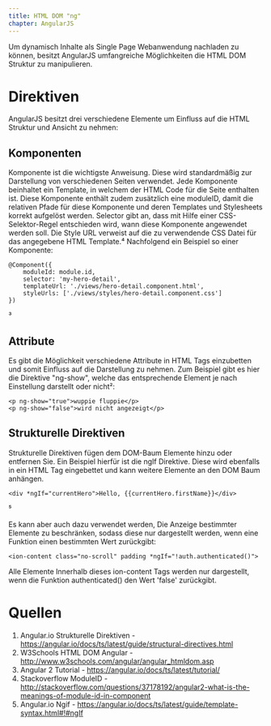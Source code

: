 ```yaml
---
title: HTML DOM "ng"
chapter: AngularJS
---
```


Um dynamisch Inhalte als Single Page Webanwendung nachladen zu können, besitzt AngularJS
umfangreiche Möglichkeiten die HTML DOM Struktur zu manipulieren.  

# Direktiven

AngularJS besitzt drei verschiedene Elemente um Einfluss auf die HTML Struktur und Ansicht 
zu nehmen:

## Komponenten

Komponente ist die wichtigste Anweisung. Diese wird standardmäßig zur Darstellung von
verschiedenen Seiten verwendet. Jede Komponente beinhaltet ein Template, in welchem der HTML
Code für die Seite enthalten ist. Diese Komponente enthält zudem zusätzlich eine moduleID, damit
die relativen Pfade für diese Komponente und deren Templates und Stylesheets korrekt aufgelöst
werden. Selector gibt an, dass mit Hilfe einer CSS-Selektor-Regel entschieden wird, wann diese Komponente
angewendet werden soll. Die Style URL verweist auf die zu verwendende CSS Datei für das
angegebene HTML Template.⁴  Nachfolgend ein Beispiel so einer Komponente:

```
@Component({
    moduleId: module.id,
    selector: 'my-hero-detail',
    templateUrl: './views/hero-detail.component.html',
    styleUrls: ['./views/styles/hero-detail.component.css']
})
```
³
## Attribute

Es gibt die Möglichkeit verschiedene Attribute in HTML Tags einzubetten und somit Einfluss auf
die Darstellung zu nehmen. Zum Beispiel gibt es hier die Direktive "ng-show", welche das
entsprechende Element je nach Einstellung darstellt oder nicht²:

```
<p ng-show="true">wuppie fluppie</p>
<p ng-show="false">wird nicht angezeigt</p>
```

## Strukturelle Direktiven

Strukturelle Direktiven fügen dem DOM-Baum Elemente hinzu oder entfernen Sie. Ein Beispiel
hierfür ist die ngIf Direktive. Diese wird ebenfalls in ein HTML Tag eingebettet und kann weitere
Elemente an den DOM Baum anhängen.

```
<div *ngIf="currentHero">Hello, {{currentHero.firstName}}</div>
```
⁵

Es kann aber auch dazu verwendet werden, Die Anzeige bestimmter Elemente zu beschränken, 
sodass diese nur dargestellt werden, wenn eine Funktion einen bestimmten Wert zurückgibt:

```
<ion-content class="no-scroll" padding *ngIf="!auth.authenticated()">
```
Alle Elemente Innerhalb dieses ion-content Tags werden nur dargestellt, wenn die Funktion
authenticated() den Wert 'false' zurückgibt.

# Quellen

1. Angular.io Strukturelle Direktiven - https://angular.io/docs/ts/latest/guide/structural-directives.html
2. W3Schools HTML DOM Angular - http://www.w3schools.com/angular/angular_htmldom.asp
3. Angular 2 Tutorial - https://angular.io/docs/ts/latest/tutorial/
4. Stackoverflow ModuleID - http://stackoverflow.com/questions/37178192/angular2-what-is-the-meanings-of-module-id-in-component
5. Angular.io Ngif - https://angular.io/docs/ts/latest/guide/template-syntax.html#!#ngIf
